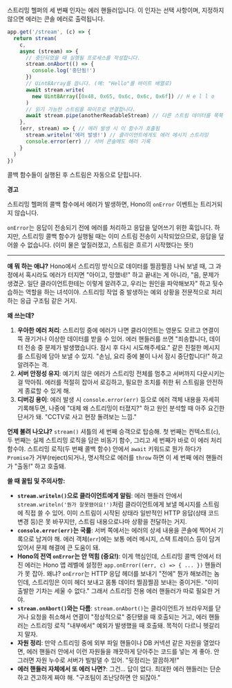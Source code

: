 스트리밍 헬퍼의 세 번째 인자는 에러 핸들러입니다. 이 인자는 선택 사항이며, 지정하지 않으면 에러는 콘솔 에러로 출력됩니다.

```typescript
app.get('/stream', (c) => {
  return stream(
    c,
    async (stream) => {
      // 중단되었을 때 실행될 프로세스를 작성합니다.
      stream.onAbort(() => {
        console.log('중단됨!')
      })
      // Uint8Array를 씁니다. (예: "Hello"를 바이트 배열로)
      await stream.write(
        new Uint8Array([0x48, 0x65, 0x6c, 0x6c, 0x6f]) // H e l l o
      )
      // 읽기 가능한 스트림을 파이프로 연결합니다.
      await stream.pipe(anotherReadableStream) // 다른 스트림 데이터를 쭉쭉 보내!
    },
    (err, stream) => { // 에러 발생 시 이 함수가 호출됨
      stream.writeln('에러 발생!') // 클라이언트에게도 에러 메시지 스트리밍
      console.error(err) // 서버 콘솔에도 에러 기록
    }
  )
})
```

콜백 함수들이 실행된 후 스트림은 자동으로 닫힙니다.

**경고**

스트리밍 헬퍼의 콜백 함수에서 에러가 발생하면, Hono의 `onError` 이벤트는 트리거되지 않습니다.

`onError`는 응답이 전송되기 전에 에러를 처리하고 응답을 덮어쓰기 위한 훅입니다. 하지만, 스트리밍 콜백 함수가 실행될 때는 이미 스트림 전송이 시작되었으므로, 응답을 덮어쓸 수 없습니다. (이미 물은 엎질러졌고, 스트림은 흐르기 시작했다는 뜻!)

---

**얘 뭐 하는 애냐?**
Hono에서 스트리밍 방식으로 데이터를 찔끔찔끔 나눠 보낼 때, 그 과정에서 혹시라도 에러가 터지면 "아이고, 망했네!" 하고 끝내는 게 아니라, "음, 문제가 생겼군. 일단 클라이언트한테는 이렇게 알려주고, 우리는 원인을 파악해보자" 하고 뒷수습하는 역할을 하는 녀석이야. 스트리밍 작업 중 발생하는 예외 상황을 전문적으로 처리하는 응급 구조팀 같은 거지.

**왜 쓰는데?**
1.  **우아한 에러 처리**: 스트리밍 중에 에러가 나면 클라이언트는 영문도 모르고 연결이 뚝 끊기거나 이상한 데이터를 받을 수 있어. 에러 핸들러를 쓰면 "죄송합니다, 데이터 전송 중 문제가 발생했습니다. 잠시 후 다시 시도해주세요." 같은 친절한 메시지를 스트림에 담아 보낼 수 있지. "손님, 요리 중에 불이 나서 잠시 중단합니다!" 하고 알려주는 격.
2.  **서버 안정성 유지**: 예기치 않은 에러가 스트리밍 전체를 멈추고 서버까지 다운시키는 걸 막아줘. 에러를 적절히 잡아서 로깅하고, 필요한 조치를 취한 뒤 스트림을 안전하게 종료할 수 있게 해.
3.  **디버깅 용이**: 에러 발생 시 `console.error(err)` 등으로 에러 객체 내용을 자세히 기록해두면, 나중에 "대체 왜 스트리밍이 터졌지?" 하고 원인 분석할 때 아주 요긴한 단서가 돼. "CCTV로 사고 현장 돌려보는 느낌."

**언제 불려 나오냐?**
`stream()` 셔틀의 세 번째 승객으로 탑승해. 첫 번째는 컨텍스트(`c`), 두 번째는 실제 스트리밍 로직을 담은 비동기 함수, 그리고 세 번째가 바로 이 에러 처리 함수야. 스트리밍 로직(두 번째 콜백 함수) 안에서 `await` 키워드로 뭔가 하다가 `Promise`가 거부(reject)되거나, 명시적으로 에러를 `throw` 하면 이 세 번째 에러 핸들러가 "출동!" 하고 호출돼.

**쓸 때 꿀팁 및 주의사항:**
*   **`stream.writeln()`으로 클라이언트에게 알림**: 에러 핸들러 안에서 `stream.writeln('뭔가 잘못됐어요!')`처럼 클라이언트에게 보낼 메시지를 스트림에 직접 쓸 수 있어. 이미 스트림이 시작된 상태라 일반적인 HTTP 응답(상태 코드 변경 등)은 못 바꾸지만, 스트림 내용으로나마 상황을 전달하는 거지.
*   **`console.error(err)`는 국룰**: 서버 쪽에서는 에러의 상세 내용을 콘솔에 찍어서 기록으로 남겨야 해. 에러 객체(`err`)에는 보통 에러 메시지, 스택 트레이스 등이 담겨 있어서 문제 해결에 큰 도움이 돼.
*   **Hono의 전역 `onError`는 안 먹힘 (중요!)**: 이게 핵심인데, 스트리밍 콜백 안에서 터진 에러는 Hono 앱 레벨에 설정한 `app.onError((err, c) => { ... })` 핸들러가 못 잡아. 왜냐? `onError`는 HTTP 응답 헤더를 보내기 "전에" 뭔가 해보려는 놈인데, 스트리밍은 이미 헤더 보내고 몸통 데이터 찔끔찔끔 보내는 중이거든. "이미 출발한 기차는 세울 수 없다." 그래서 스트리밍 전용 에러 핸들러가 따로 필요한 거야.
*   **`stream.onAbort()`와는 다름**: `stream.onAbort()`는 클라이언트가 브라우저를 닫거나 요청을 취소해서 연결이 "정상적으로" 중단됐을 때 호출되는 거고, 에러 핸들러는 스트리밍 로직 "내부에서" 예외가 발생했을 때 호출돼. 목적이 다르니 헷갈리지 말자.
*   **자원 정리**: 만약 스트리밍 중에 외부 파일 핸들이나 DB 커넥션 같은 자원을 열었다면, 에러 핸들러 안에서 이런 자원들을 깨끗하게 닫아주는 코드를 넣는 게 좋아. 안 그러면 자원 누수로 서버가 빌빌댈 수 있어. "뒷정리는 깔끔하게!"
*   **에러 핸들러 자체에서 또 에러 나면?**: 그건... 답이 없다. 최대한 에러 핸들러는 단순하고 견고하게 짜야 해. "구조팀이 조난당하면 안 되잖아."
